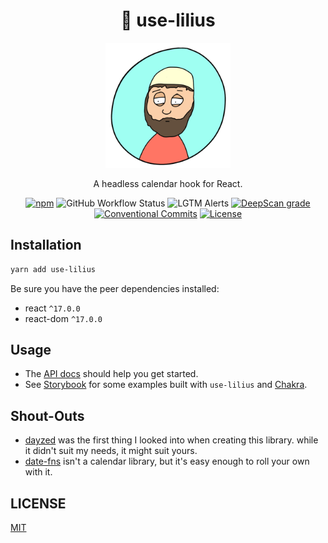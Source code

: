 <div align="center">
  <h1>📅 use-lilius</h1>

  [<img src="./meta/logo.png" width="200px">](https://en.wikipedia.org/wiki/Aloysius_Lilius)

  <p>A headless calendar hook for React.</p>

  [![npm](https://img.shields.io/npm/v/use-lilius)](https://www.npmjs.com/package/use-lilius)
  ![GitHub Workflow Status](https://img.shields.io/github/workflow/status/its-danny/use-lilius/test)
  ![LGTM Alerts](https://img.shields.io/lgtm/alerts/github/its-danny/use-lilius)
  [![DeepScan grade](https://deepscan.io/api/teams/16450/projects/19746/branches/517163/badge/grade.svg)](https://deepscan.io/dashboard#view=project&tid=16450&pid=19746&bid=517163)
  [![Conventional Commits](https://img.shields.io/badge/Conventional%20Commits-1.0.0-pink.svg)](https://conventionalcommits.org)
  [![License](https://img.shields.io/github/license/its-danny/use-lilius)](LICENSE)
</div>

## Installation

```zsh
yarn add use-lilius
```

Be sure you have the peer dependencies installed:

- react `^17.0.0`
- react-dom `^17.0.0`

## Usage

- The [API docs](docs/README.md) should help you get started.
- See [Storybook](https://use-lilius.vercel.app/) for some
examples built with `use-lilius` and [Chakra](https://chakra-ui.com/).

## Shout-Outs

- [dayzed](https://github.com/deseretdigital/dayzed) was the first thing I
looked into when creating this library. while it didn't suit my needs, it might suit yours.
- [date-fns](https://date-fns.org/) isn't a calendar library, but it's easy
enough to roll your own with it.

## LICENSE

[MIT](LICENSE)
